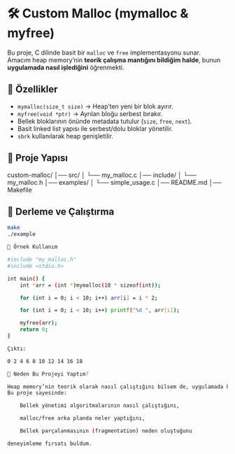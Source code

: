 # 🛠️ Custom Malloc (mymalloc & myfree)

Bu proje, C dilinde basit bir `malloc` ve `free` implementasyonu sunar.  
Amacım heap memory’nin **teorik çalışma mantığını bildiğim halde**, bunun **uygulamada nasıl işlediğini** öğrenmekti.  

## 🚀 Özellikler
- `mymalloc(size_t size)` → Heap’ten yeni bir blok ayırır.
- `myfree(void *ptr)` → Ayrılan bloğu serbest bırakır.
- Bellek bloklarının önünde metadata tutulur (`size`, `free`, `next`).
- Basit linked list yapısı ile serbest/dolu bloklar yönetilir.
- `sbrk` kullanılarak heap genişletilir.

## 📂 Proje Yapısı

custom-malloc/
│── src/
│ └── my_malloc.c
│── include/
│ └── my_malloc.h
│── examples/
│ └── simple_usage.c
│── README.md
│── Makefile


## 🔧 Derleme ve Çalıştırma
```bash
make
./example

📌 Örnek Kullanım

#include "my_malloc.h"
#include <stdio.h>

int main() {
    int *arr = (int *)mymalloc(10 * sizeof(int));

    for (int i = 0; i < 10; i++) arr[i] = i * 2;

    for (int i = 0; i < 10; i++) printf("%d ", arr[i]);

    myfree(arr);
    return 0;
}

Çıktı:

0 2 4 6 8 10 12 14 16 18

🎯 Neden Bu Projeyi Yaptım?

Heap memory’nin teorik olarak nasıl çalıştığını bilsem de, uygulamada kendi bellek yöneticimi yazarak daha derin bir anlayış kazanmak istedim.
Bu proje sayesinde:

    Bellek yönetimi algoritmalarının nasıl çalıştığını,

    malloc/free arka planda neler yaptığını,

    Bellek parçalanmasının (fragmentation) neden oluştuğunu

deneyimleme fırsatı buldum.

